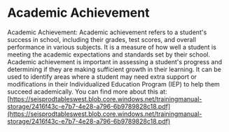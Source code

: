 # Academic Achievement
Academic Achievement: Academic achievement refers to a student's success in school, including their grades, test scores, and overall performance in various subjects. It is a measure of how well a student is meeting the academic expectations and standards set by their school. Academic achievement is important in assessing a student's progress and determining if they are making sufficient growth in their learning. It can be used to identify areas where a student may need extra support or modifications in their Individualized Education Program (IEP) to help them succeed academically.
You can find more about this at: [https://seisprodtableswest.blob.core.windows.net/trainingmanual-storage/2416f43c-e7b7-4e28-a796-6b9789828c18.pdf](https://seisprodtableswest.blob.core.windows.net/trainingmanual-storage/2416f43c-e7b7-4e28-a796-6b9789828c18.pdf)